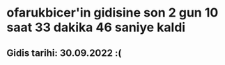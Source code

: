 # ofarukbicer'in gidisine son 2 gun 10 saat 33 dakika 46 saniye kaldi

## Gidis tarihi: 30.09.2022 :(